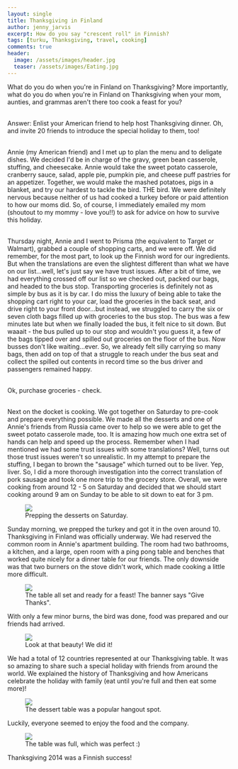 ```yaml
---
layout: single
title: Thanksgiving in Finland
author: jenny_jarvis
excerpt: How do you say "crescent roll" in Finnish?
tags: [turku, Thanksgiving, travel, cooking]
comments: true
header:
  image: /assets/images/header.jpg
  teaser: /assets/images/Eating.jpg
---
```


What do you do when you're in Finland on Thanksgiving? More importantly, what do you do when you're in Finland on Thanksgiving when your mom, aunties, and grammas aren't there too cook a feast for you?

<br>Answer: Enlist your American friend to help host Thanksgiving dinner. Oh, and invite 20 friends to introduce the special holiday to them, too!

<br>Annie (my American friend) and I met up to plan the menu and to deligate dishes. We decided I'd be in charge of the gravy, green bean casserole, stuffing, and cheesecake. Annie would take the sweet potato casserole, cranberry sauce, salad, apple pie, pumpkin pie, and cheese puff pastries for an appetizer. Together, we would make the mashed potatoes, pigs in a blanket, and try our hardest to tackle the bird. THE bird. We were definitely nervous because neither of us had cooked a turkey before or paid attention to how our moms did. So, of course, I immediately emailed my mom (shoutout to my mommy - love you!!) to ask for advice on how to survive this holiday.

<br>Thursday night, Annie and I went to Prisma (the equivalent to Target or Walmart), grabbed a couple of shopping carts, and we were off. We did remember, for the most part, to look up the Finnish word for our ingredients. But when the translations are even the slightest different than what we have on our list...well, let's just say we have trust issues. After a bit of time, we had everything crossed off our list so we checked out, packed our bags, and headed to the bus stop. Transporting groceries is definitely not as simple by bus as it is by car. I do miss the luxury of being able to take the shopping cart right to your car, load the groceries in the back seat, and drive right to your front door...but instead, we struggled to carry the six or seven cloth bags filled up with groceries to the bus stop. The bus was a few minutes late but when we finally loaded the bus, it felt nice to sit down. But waaait - the bus pulled up to our stop and wouldn't you guess it, a few of the bags tipped over and spilled out groceries on the floor of the bus. Now busses don't like waiting...ever. So, we already felt silly carrying so many bags, then add on top of that a struggle to reach under the bus seat and collect the spilled out contents in record time so the bus driver and passengers remained happy.

<br>Ok, purchase groceries - check.

<br>Next on the docket is cooking. We got together on Saturday to pre-cook and prepare everything possible. We made all the desserts and one of Annie's friends from Russia came over to help so we were able to get the sweet potato casserole made, too. It is amazing how much one extra set of hands can help and speed up the process. Remember when I had mentioned we had some trust issues with some translations? Well, turns out those trust issues weren't so unrealistic. In my attempt to prepare the stuffing, I began to brown the "sausage" which turned out to be liver. Yep, liver. So, I did a more thorough investigation into the correct translation of pork sausage and took one more trip to the grocery store. Overall, we were cooking from around 12 - 5 on Saturday and decided that we should start cooking around 9 am on Sunday to be able to sit down to eat for 3 pm.

<figure>
    <a href="../images/prepping.jpg"><img src="../images/prepping.jpg"></a>
    <figcaption> Prepping the desserts on Saturday. </figcaption>
</figure>

Sunday morning, we prepped the turkey and got it in the oven around 10. Thanksgiving in Finland was officially underway. We had reserved the common room in Annie's apartment building. The room had two bathrooms, a kitchen, and a large, open room with a ping pong table and benches that worked quite nicely for a dinner table for our friends. The only downside was that two burners on the stove didn't work, which made cooking a little more difficult.

<figure>
    <a href="../images/Table.JPG"><img src="../images/Table.JPG"></a>
    <figcaption> The table all set and ready for a feast! The banner says "Give Thanks". </figcaption>
</figure>

With only a few minor burns, the bird was done, food was prepared and our friends had arrived.

<figure>
    <a href="../images/Turkey.JPG"><img src="../images/Turkey.JPG"></a>
    <figcaption> Look at that beauty! We did it! </figcaption>
</figure>

We had a total of 12 countries represented at our Thanksgiving table. It was so amazing to share such a special holiday with friends from around the world. We explained the history of Thanksgiving and how Americans celebrate the holiday with family (eat until you're full and then eat some more)!

<figure>
    <a href="../images/Desserts.JPG"><img src="../images/Desserts.JPG"></a>
    <figcaption> The dessert table was a popular hangout spot. </figcaption>
</figure>

Luckily, everyone seemed to enjoy the food and the company.

<figure>
    <a href="../images/Eating.jpg"><img src="../images/Eating.jpg"></a>
    <figcaption> The table was full, which was perfect :) </figcaption>
</figure>

Thanksgiving 2014 was a Finnish success!
